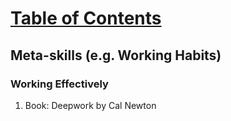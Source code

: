 # [Table of Contents](/ML-Brain-Resources)

## Meta-skills (e.g. Working Habits)

### Working Effectively

  1. Book: Deepwork by Cal Newton
